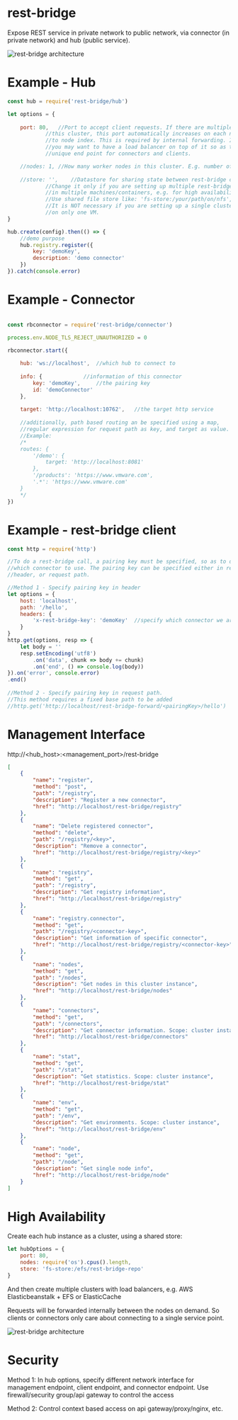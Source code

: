 # rest-bridge
Expose REST service in private network to public network, via connector (in private network) and hub (public service).

![rest-bridge architecture](https://github.com/nanw1103/rest-bridge/blob/master/doc/rest-bridge-overview.png)

# Example - Hub

```javascript
const hub = require('rest-bridge/hub')

let options = {
	
	port: 80,	//Port to accept client requests. If there are multiple worker nodes in
			//this cluster, this port automatically increases on each node according 
			//to node index. This is required by internal forwarding. In real case, 
			//you may want to have a load balancer on top of it so as to provide a 
			//unique end point for connectors and clients.

	//nodes: 1,	//How many worker nodes in this cluster. E.g. number of CPUs.
	
	//store: '',	//Datastore for sharing state between rest-bridge clusters. 
			//Change it only if you are setting up multiple rest-bridge clusters 
			//in multiple machines/containers, e.g. for high availability.
			//Use shared file store like: 'fs-store:/your/path/on/nfs', or create your own store.
			//It is NOT necessary if you are setting up a single cluster with multiple nodes 
			//on only one VM.
}

hub.create(config).then(() => {	
	//demo purpose
	hub.registry.register({
		key: 'demoKey',
		description: 'demo connector'
	})
}).catch(console.error)

```

# Example - Connector

```javascript

const rbconnector = require('rest-bridge/connector')

process.env.NODE_TLS_REJECT_UNAUTHORIZED = 0

rbconnector.start({
	
	hub: 'ws://localhost',	//which hub to connect to
	
	info: {				//information of this connector
		key: 'demoKey',		//the pairing key
		id: 'demoConnector'
	},
	
	target: 'http://localhost:10762',	//the target http service
	
	//additionally, path based routing an be specified using a map,
	//regular expression for request path as key, and target as value.
	//Example:
	/*
	routes: {		
		'/demo': {
			target: 'http://localhost:8081'			
		},
		'/products': 'https://www.vmware.com',
		'.*': 'https://www.vmware.com'
	}
	*/
})

```

# Example - rest-bridge client

```javascript
const http = require('http')

//To do a rest-bridge call, a pairing key must be specified, so as to distinguish 
//which connector to use. The pairing key can be specified either in request 
//header, or request path.

//Method 1 - Specify pairing key in header
let options = {
	host: 'localhost',
	path: '/hello',
	headers: {
		'x-rest-bridge-key': 'demoKey'	//specify which connector we are using
	}
}
http.get(options, resp => {
	let body = ''
	resp.setEncoding('utf8')
		.on('data', chunk => body += chunk)
		.on('end', () => console.log(body))
}).on('error', console.error)
.end()
	
//Method 2 - Specify pairing key in request path.
//This method requires a fixed base path to be added
//http.get('http://localhost/rest-bridge-forward/<pairingKey>/hello')


```

# Management Interface

http://<hub_host>:<management_port>/rest-bridge
```json
[
    {
        "name": "register",
        "method": "post",
        "path": "/registry",
        "description": "Register a new connector",
        "href": "http://localhost/rest-bridge/registry"
    },
    {
        "name": "Delete registered connector",
        "method": "delete",
        "path": "/registry/<key>",
        "description": "Remove a connector",
        "href": "http://localhost/rest-bridge/registry/<key>"
    },
    {
        "name": "registry",
        "method": "get",
        "path": "/registry",
        "description": "Get registry information",
        "href": "http://localhost/rest-bridge/registry"
    },
    {
        "name": "registry.connector",
        "method": "get",
        "path": "/registry/<connector-key>",
        "description": "Get information of specific connector",
        "href": "http://localhost/rest-bridge/registry/<connector-key>"
    },
    {
        "name": "nodes",
        "method": "get",
        "path": "/nodes",
        "description": "Get nodes in this cluster instance",
        "href": "http://localhost/rest-bridge/nodes"
    },
    {
        "name": "connectors",
        "method": "get",
        "path": "/connectors",
        "description": "Get connector information. Scope: cluster instance",
        "href": "http://localhost/rest-bridge/connectors"
    },
    {
        "name": "stat",
        "method": "get",
        "path": "/stat",
        "description": "Get statistics. Scope: cluster instance",
        "href": "http://localhost/rest-bridge/stat"
    },
    {
        "name": "env",
        "method": "get",
        "path": "/env",
        "description": "Get environments. Scope: cluster instance",
        "href": "http://localhost/rest-bridge/env"
    },
    {
        "name": "node",
        "method": "get",
        "path": "/node",
        "description": "Get single node info",
        "href": "http://localhost/rest-bridge/node"
    }
]
```

# High Availability
Create each hub instance as a cluster, using a shared store:

```javascript
let hubOptions = {
	port: 80,
	nodes: require('os').cpus().length,
	store: 'fs-store:/efs/rest-bridge-repo'
}
```

And then create multiple clusters with load balancers, e.g. AWS Elasticbeanstalk + EFS or ElasticCache
 
Requests will be forwarded internally between the nodes on demand. So clients or connectors only care about connecting to a single service point.

![rest-bridge architecture](https://github.com/nanw1103/rest-bridge/blob/master/doc/rest-bridge-HA.png)

# Security
Method 1: In hub options, specify different network interface for management endpoint, client endpoint, and connector endpoint. Use firewall/security group/api gateway to control the access

Method 2: Control context based access on api gateway/proxy/nginx, etc.


